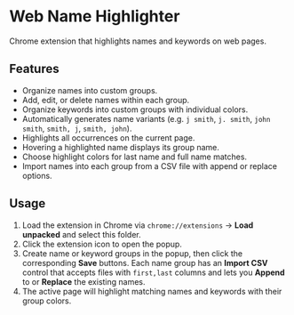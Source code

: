 # Web Name Highlighter

Chrome extension that highlights names and keywords on web pages.

## Features
- Organize names into custom groups.
- Add, edit, or delete names within each group.
- Organize keywords into custom groups with individual colors.
- Automatically generates name variants (e.g. `j smith`, `j. smith`, `john smith`, `smith, j`, `smith, john`).
- Highlights all occurrences on the current page.
- Hovering a highlighted name displays its group name.
- Choose highlight colors for last name and full name matches.
- Import names into each group from a CSV file with append or replace options.

## Usage
1. Load the extension in Chrome via `chrome://extensions` → **Load unpacked** and select this folder.
2. Click the extension icon to open the popup.
3. Create name or keyword groups in the popup, then click the corresponding **Save** buttons.
   Each name group has an **Import CSV** control that accepts files with `first,last` columns and lets you **Append** to or **Replace** the existing names.
4. The active page will highlight matching names and keywords with their group colors.
